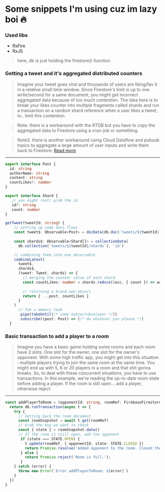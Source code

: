 # Some snippets I'm using cuz im lazy boi :fire:

### Used libs

- RxFire
- RxJS

> here, db is just holding the firestore() function

### Getting a tweet and it's aggregated distributed counters

> Imagine your tweet goes viral and thousands of users are liking/fav it in a relative small time window. Since Firestore's limit is up to one write/second for a same document, you might get incorrect aggregated data because of too much contention. The idea here is to break your likes counter into multiple fragments called shards and run a transaction on a random shard reference when a user likes a tweet, to.. limit this contention.

> Note: there is a workaround with the RTDB but you have to copy the aggregated data to Firestore using a cron-job or something.

> Note2: there is another workaround using Cloud Dataflow and pubsub topics to aggregate a large amount of user inputs and write them back to Firestore. [Read more](https://medium.com/evenbit/aggregate-thousands-of-inputs-per-second-with-firebase-76111212b850)

---

```ts
export interface Post {
  id: string
  authorName: string
  content: string
  countLikes?: number
}

export interface Shard {
   // you might (not) grab the id
   id?: string
   count: number
}
```

```ts
getTweet(tweetId: string) {
    // setting up some data flows
    const tweet$: Observable<Post> = docData(db.doc(`tweets/${tweetId}`), 'id')
    
    const shards$: Observable<Shard[]> = collectionData(
      db.collection(`tweets/${tweetId}/shards`), 'id')

    // combining them into one observable
    combineLatest(
      tweet$,
      shards$,
      (tweet: Tweet, shards) => {
        // merging the counter value of each shard
        const countLikes: number = shards.reduce((acc, { count }) => acc + count, 0)
           
        // returning a brand new object
        return { ...post, countLikes }
      }
    )
      // fuk u memory leak
      .pipe(takeUntil(/* some Subject<boolean> */))
      .subscribe((post: Post) => (/* do whatever you please */)
  }
```

### Basic transaction to add a player to a room

> Imagine you have a basic game holding some rooms and each room have 2 slots. One slot for the owner, one slot for the owner's opponent. With some high traffic app, you might get into this situation : multiple players trying to join the same room at the same time. You might end up with 5, 6 or 20 players in a room and that shit gonna breaks. So, to deal with these concurrent situations, you have to use transactions. In this example, we're reading the up-to-date room state before adding a player. If the room is still open... add a player, otherwise reject.

---

```ts
const addPlayerToRoom = (opponentId: string, roomRef: FirebaseFirestore.DocumentReference): Promise<void> => {
  return db.runTransaction(async t => {
    try {
      // Getting back the room document
      const roomSnapshot = await t.get(roomRef)
      // Grab the key we want to check
      const { state } = roomSnapshot.data()
      // If the room is still open, add the opponent
       if (state === STATE.OPEN) {
         t.update(roomRef, { opponentId, state: STATE.CLOSED })
         return Promise.resolve('Added opponent to the room. Closed the room.');
       } else {
         return Promise.reject('Room is full.');
       }
    } catch (error) {
      throw new Error(`Error addPlayerToRoom: ${error}`)
    }
  })
}
```
